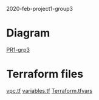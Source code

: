 2020-feb-project1-group3

# Diagram 

[PR1-grp3](images/PR1-grp3.png)


# Terraform files

[vpc.tf](terraform/vpc.tf)
[variables.tf](terraform/variables.tf)
[Terraform.tfvars](terraform/terraform.tfvars)